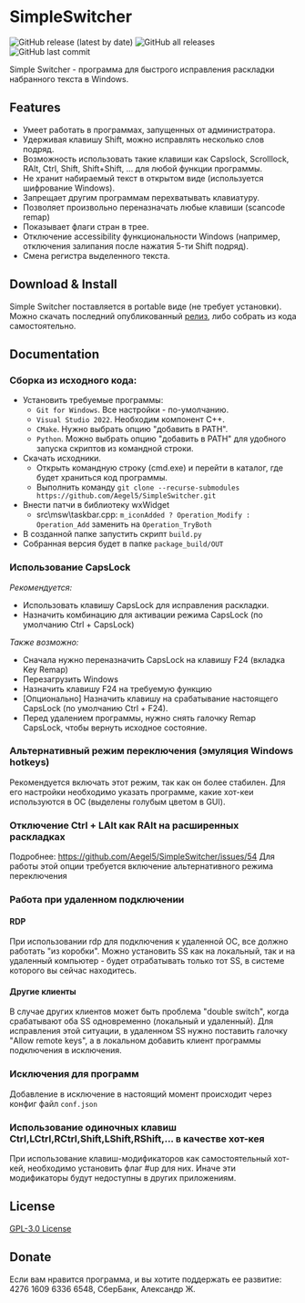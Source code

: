 # SimpleSwitcher
![GitHub release (latest by date)](https://img.shields.io/github/v/release/alexzh2/SimpleSwitcher?style=plastic)
![GitHub all releases](https://img.shields.io/github/downloads/alexzh2/SimpleSwitcher/total?style=plastic)
![GitHub last commit](https://img.shields.io/github/last-commit/alexzh2/SimpleSwitcher?style=plastic)

Simple Switcher - программа для быстрого исправления раскладки набранного текста в Windows.

## Features

- Умеет работать в программах, запущенных от администратора. 
- Удерживая клавишу Shift, можно исправлять несколько слов подряд.
- Возможность использовать такие клавиши как Capslock, Scrolllock, RAlt, Ctrl, Shift, Shift+Shift, ... для любой функции программы.
- Не хранит набираемый текст в открытом виде (используется шифрование Windows).
- Запрещает другим программам перехватывать клавиатуру.
- Позволяет произвольно переназначать любые клавиши (scancode remap)
- Показывает флаги стран в трее.
- Отключение accessibility функциональности Windows (например, отключения залипания после нажатия 5-ти Shift подряд).
- Смена регистра выделенного текста.

## Download & Install

Simple Switcher поставляется в portable виде (не требует установки).
Можно скачать последний опубликованный <a href="https://github.com/Aegel5/SimpleSwitcher/releases">релиз</a>, либо собрать из кода самостоятельно.

## Documentation

### Сборка из исходного кода:
- Установить требуемые программы: 
  - `Git for Windows`. Все настройки - по-умолчанию.
  - `Visual Studio 2022`. Необходим компонент C++. 
  - `CMake`. Нужно выбрать опцию "добавить в PATH".
  - `Python`. Можно выбрать опцию "добавить в PATH" для удобного запуска скриптов из командной строки.
- Скачать исходники.
  - Открыть командную строку (cmd.exe) и перейти в каталог, где будет храниться код программы.
  - Выполнить команду `git clone --recurse-submodules https://github.com/Aegel5/SimpleSwitcher.git`
- Внести патчи в библиотеку wxWidget
  - src\msw\taskbar.cpp: `m_iconAdded ? Operation_Modify : Operation_Add` заменить на `Operation_TryBoth`
- В созданной папке запустить скрипт `build.py`
- Собранная версия будет в папке `package_build/OUT`

### Использование CapsLock
_Рекомендуется:_ 
- Использовать клавишу CapsLock для исправления раскладки.
- Назначить комбинацию для активации режима CapsLock (по умолчанию Ctrl + CapsLock)

_Также возможно:_
- Сначала нужно переназначить CapsLock на клавишу F24 (вкладка Key Remap)
- Перезагрузить Windows
- Назначить клавишу F24 на требуемую функцию
- [Опционально] Назначить клавишу на срабатывание настоящего CapsLock (по умолчанию Ctrl + F24).
- Перед удалением программы, нужно снять галочку Remap CapsLock, чтобы вернуть исходное состояние.

### Альтернативный режим переключения (эмуляция Windows hotkeys)
Рекомендуется включать этот режим, так как он более стабилен. Для его настройки необходимо указать программе, какие хот-кеи используются в ОС (выделены голубым цветом в GUI).

### Отключение Ctrl + LAlt как RAlt на расширенных раскладках
Подробнее: https://github.com/Aegel5/SimpleSwitcher/issues/54
Для работы этой опции требуется включение альтернативного режима переключения

### Работа при удаленном подключении
#### RDP
При использовании rdp для подключения к удаленной ОС, все должно работать "из коробки". Можно установить SS как на локальный, так и на удаленный компьютер - будет отрабатывать только тот SS, в системе которого вы сейчас находитесь.
#### Другие клиенты
В случае других клиентов может быть проблема "double switch", когда срабатывают оба SS одновременно (локальный и удаленный).
Для исправления этой ситуации, в удаленном SS нужно поставить галочку "Allow remote keys", а в локальном добавить клиент программы подключения в исключения.

### Исключения для программ
Добавление в исключение в настоящий момент происходит через конфиг файл `conf.json`

### Использование одиночных клавиш Ctrl,LCtrl,RCtrl,Shift,LShift,RShift,... в качестве хот-кея 
При использование клавиш-модификаторов как самостоятельный хот-кей, необходимо установить флаг #up для них. Иначе эти модификаторы будут недоступны в других приложениям.

## License

<a href="LICENSE">GPL-3.0 License</a>  

## Donate

Если вам нравится программа, и вы хотите поддержать ее развитие:
4276 1609 6336 6548, CберБанк, Александр Ж.

